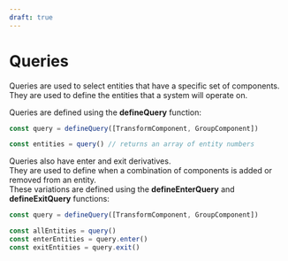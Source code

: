 ```yaml
---
draft: true
---
```


# Queries
Queries are used to select entities that have a specific set of components.  
They are used to define the entities that a system will operate on.  

Queries are defined using the **defineQuery** function:
```ts
const query = defineQuery([TransformComponent, GroupComponent])

const entities = query() // returns an array of entity numbers
```

Queries also have enter and exit derivatives.  
They are used to define when a combination of components is added or removed from an entity.  
These variations are defined using the **defineEnterQuery** and **defineExitQuery** functions:
```ts
const query = defineQuery([TransformComponent, GroupComponent])

const allEntities = query()
const enterEntities = query.enter()
const exitEntities = query.exit()
```
